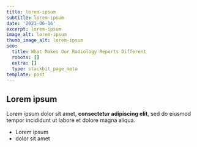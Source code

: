 ```yaml
---
title: lorem-ipsum
subtitle: lorem-ipsum
date: '2021-06-16'
excerpt: lorem-ipsum
image_alt: lorem-ipsum
thumb_image_alt: lorem-ipsum
seo:
  title: What Makes Our Radiology Reports Different
  robots: []
  extra: []
  type: stackbit_page_meta
template: post
---
```

## Lorem ipsum

Lorem ipsum dolor sit amet, **consectetur adipiscing elit**, sed do eiusmod tempor incididunt ut labore et dolore magna aliqua.

- Lorem ipsum
- dolor sit amet